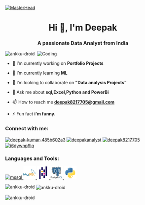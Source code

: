 [![MasterHead](https://user-images.githubusercontent.com/74038190/225813708-98b745f2-7d22-48cf-9150-083f1b00d6c9.gif)](https://www.linkedin.com/in/deepak-kumar-485b602a3/)
<h1 align="center">Hi 👋, I'm Deepak</h1>
<h3 align="center">A passionate Data Analyst from India</h3>
<img align="right" alt="Coding" width="400" src="https://cdn.dribbble.com/users/239755/screenshots/3019824/dave_coding_dribbble.gif">

<p align="left"> <img src="https://komarev.com/ghpvc/?username=ankku-droid&label=Profile%20views&color=0e75b6&style=flat" alt="ankku-droid" /> </p>

- 🔭 I’m currently working on **Portfolio Projects**

- 🌱 I’m currently learning **ML**

- 👯 I’m looking to collaborate on **"Data analysis Projects"**

- 💬 Ask me about **sql,Excel,Python and PowerBi**

- 📫 How to reach me **deepak8217705@gmail.com**

- ⚡ Fun fact **i'm funny.**

<h3 align="left">Connect with me:</h3>
<p align="left">
<a href="https://linkedin.com/in/deepak-kumar-485b602a3" target="blank"><img align="center" src="https://raw.githubusercontent.com/rahuldkjain/github-profile-readme-generator/master/src/images/icons/Social/linked-in-alt.svg" alt="deepak-kumar-485b602a3" height="30" width="40" /></a>
<a href="https://instagram.com/deepakanalyst" target="blank"><img align="center" src="https://raw.githubusercontent.com/rahuldkjain/github-profile-readme-generator/master/src/images/icons/Social/instagram.svg" alt="deepakanalyst" height="30" width="40" /></a>
<a href="https://www.hackerrank.com/deepak8217705" target="blank"><img align="center" src="https://raw.githubusercontent.com/rahuldkjain/github-profile-readme-generator/master/src/images/icons/Social/hackerrank.svg" alt="deepak8217705" height="30" width="40" /></a>
<a href="https://www.leetcode.com/i6dywnp9lq" target="blank"><img align="center" src="https://raw.githubusercontent.com/rahuldkjain/github-profile-readme-generator/master/src/images/icons/Social/leet-code.svg" alt="i6dywnp9lq" height="30" width="40" /></a>
</p>

<h3 align="left">Languages and Tools:</h3>
<p align="left"> <a href="https://www.microsoft.com/en-us/sql-server" target="_blank" rel="noreferrer"> <img src="https://www.svgrepo.com/show/303229/microsoft-sql-server-logo.svg" alt="mssql" width="40" height="40"/> </a> <a href="https://www.mysql.com/" target="_blank" rel="noreferrer"> <img src="https://raw.githubusercontent.com/devicons/devicon/master/icons/mysql/mysql-original-wordmark.svg" alt="mysql" width="40" height="40"/> </a> <a href="https://pandas.pydata.org/" target="_blank" rel="noreferrer"> <img src="https://raw.githubusercontent.com/devicons/devicon/2ae2a900d2f041da66e950e4d48052658d850630/icons/pandas/pandas-original.svg" alt="pandas" width="40" height="40"/> </a> <a href="https://www.postgresql.org" target="_blank" rel="noreferrer"> <img src="https://raw.githubusercontent.com/devicons/devicon/master/icons/postgresql/postgresql-original-wordmark.svg" alt="postgresql" width="40" height="40"/> </a> <a href="https://www.python.org" target="_blank" rel="noreferrer"> <img src="https://raw.githubusercontent.com/devicons/devicon/master/icons/python/python-original.svg" alt="python" width="40" height="40"/> </a> </p>

<p><img align="left" src="https://github-readme-stats.vercel.app/api/top-langs?username=ankku-droid&show_icons=true&locale=en&layout=compact" alt="ankku-droid" /></p>

<p>&nbsp;<img align="center" src="https://github-readme-stats.vercel.app/api?username=ankku-droid&show_icons=true&locale=en" alt="ankku-droid" /></p>

<p><img align="center" src="https://github-readme-streak-stats.herokuapp.com/?user=ankku-droid&" alt="ankku-droid" /></p>

